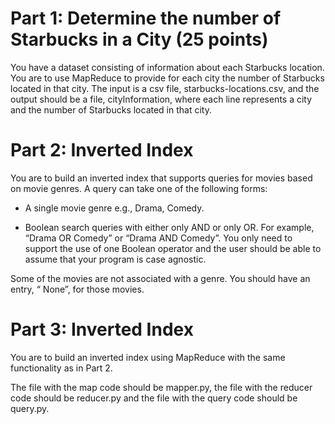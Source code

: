 # Part 1: Determine the number of Starbucks in a City (25 points)
You have a dataset consisting of information about each Starbucks location.  You are to use MapReduce to provide for each city the number of Starbucks located in that city.  The input is a csv file, starbucks-locations.csv, and the output should be a  file, cityInformation, where each line represents a city and the number of Starbucks located  in that city. 


# Part 2: Inverted Index 
You are to build an inverted index that supports queries for movies based on movie genres.     A query can take one of the following forms:

- A single movie genre  e.g., Drama, Comedy.

- Boolean search queries with either only AND or only OR.  For example, “Drama OR Comedy” or “Drama AND Comedy”.   You only need to support the use of one Boolean operator and the user should be able to assume that your program is case agnostic.

Some of the movies are not associated with a genre.  You should have an entry, “ None”, for those movies.

# Part 3:    Inverted Index  
You are to build an inverted index using MapReduce with the same functionality as in Part 2.

 
The file with the map code should be mapper.py, the file with the reducer code should be reducer.py and the file with the query code should be query.py.

 

 

 
